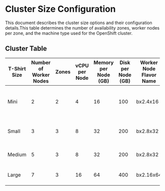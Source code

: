 # Cluster Size Configuration

This document describes the cluster size options and their configuration details.This table determines the number of availability zones, worker nodes per zone, and the machine type used for the OpenShift cluster.

## Cluster Table

| T-Shirt Size | Number of Worker Nodes | Zones | vCPU per Node | Memory per Node (GB) | Disk per Node (GB) | Worker Node Flavor Name | HA Level           | Notes                                                    |
|--------------|-----------------------|-------|---------------|----------------------|--------------------|------------------------|--------------------|----------------------------------------------------------|
| Mini         | 2                     | 2     | 4             | 16                   | 100                | bx2.4x16               | Moderate (Basic)   | Smallest possible; basic HA across 2 zones   |            |
| Small        | 3                     | 3     | 8             | 32                   | 200                | bx2.8x32               | High               | Entry-level production HA   |                             |
| Medium       | 5                     | 3     | 8             | 32                   | 200                | bx2.8x32               | High               | Moderate workloads, better HA |                           |
| Large        | 7                     | 3     | 16            | 64                   | 400                | bx2.16x64              | High               | Large-scale, robust HA    |                               |
